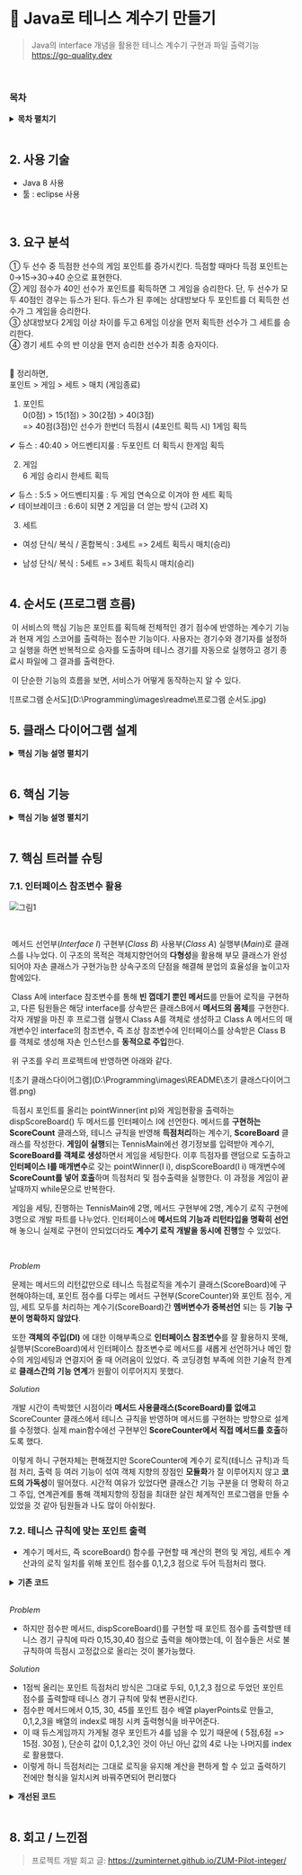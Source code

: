# :pushpin: Java로 테니스 계수기 만들기 

> Java의 interface 개념을 활용한 테니스 계수기 구현과 파일 출력기능  
> https://go-quality.dev  

</br> 

### 목차

<details>
<summary><b>목차 펼치기</b></summary>
<div markdown="1">

1. 제작기간 & 참여 인원  <br>

2. 사용 기술  <br>

3. 요구 분석    <br>

4. 순서도 (프로그램 흐름)  <br>

5. 클래스 다이어그램 (부제: Interface의 개념과 특징)  <br>

6. 핵심기능 코딩 <br>

7. 트러블 슈팅  <br>

8. 프로젝트 회고 <br>

   <br> 


## 1. 제작 기간 & 참여 인원 

👩‍👧‍👧 팀 프로젝트 (7인)<br>

-  2023 3월 7일 ~ 3월 10일 (4일)  <br>

</br>

</div>
</details>

</br>

## 2. 사용 기술  

- Java 8 사용  <br>
- 툴 : eclipse 사용   <br>

</br>



## 3. 요구 분석 

① 두 선수 중 득점한 선수의 게임 포인트를 증가시킨다. 득점할 때마다 득점 포인트는 0→15→30→40 순으로 표현한다.  <br>
② 게임 점수가 40인 선수가 포인트를 획득하면 그 게임을 승리한다. 단, 두 선수가 모두 40점인 경우는 듀스가 된다. 듀스가 된 후에는 상대방보다 두 포인트를 더 획득한 선수가 그 게임을 승리한다.  <br>
③ 상대방보다 2게임 이상 차이를 두고 6게임 이상을 먼저 획득한 선수가 그 세트를 승리한다.   <br>
④ 경기 세트 수의 반 이상을 먼저 승리한 선수가 최종 승자이다.  <br> <br>

👏 정리하면,  <br>
포인트 > 게임 > 세트 > 매치 (게임종료)   <br>

1. 포인트  <br>
   0(0점) > 15(1점) > 30(2점) > 40(3점)  <br>
   => 40점(3점)인 선수가 한번더 득점시 (4포인트 획득 시) 1게임 획득   <br>

 ✔  듀스 : 40:40 > 어드벤티지룰 : 두포인트 더 획득시 한게임 획득   <br>

2. 게임<br>
   6 게임 승리시 한세트 획득  <br>

✔ 듀스 : 5:5 > 어드벤티지룰 : 두 게임 연속으로 이겨야 한 세트 획득   <br>
✔ 테이브레이크 : 6:6이 되면 2 게임을 더 얻는 방식 (고려 X)  <br>

3. 세트 

* 여성 단식/ 복식 / 혼합복식 : 3세트 => 2세트 획득시 매치(승리)  <br>

* 남성 단식/ 복식 : 5세트 => 3세트 획득시 매치(승리) <br><br>

  

## 4. 순서도 (프로그램 흐름) 



​	이 서비스의 핵심 기능은 포인트를 획득해 전체적인 경기 점수에 반영하는 계수기 기능과 현재 게임 스코어를 출력하는 점수판 기능이다. 사용자는 경기수와 경기자를 설정하고 실행을 하면 반복적으로 승자를 도출하며 테니스 경기를 자동으로 실행하고 경기 종료시 파일에 그 결과를 출력한다.


​	이 단순한 기능의 흐름을 보면, 서비스가 어떻게 동작하는지 알 수 있다.  



![프로그램 순서도](D:\Programming\images\readme\프로그램 순서도.jpg)



## 5. 클래스 다이어그램 설계

<details>
<summary><b>핵심 기능 설명 펼치기</b></summary>
<div markdown="1">

### 5.1. Interface 개념 및 특징

​	**인터페이스(interface)**는 추상 클래스(미완성 설계도)와 유사하지만 일반 메서드도 포함할 수 있는 다른 일반 추상 클래스와 달리 **오로지 추상 메서드와 상수**로만 이루어진다 (※ jdk 1.8 버전부턴 'default method' 형태로 포함 가능). 즉 해당 interface 안에는 오로지 **메서드의 선언부만** 작성된다.

​	이러한 인터페이스의 특징은 다음과 같다. 

1. **다형성** : 조상 타입, 즉 인터페이스 타입 참조변수로 구현된 **자손 인스턴스를 대입**하여 사용할 수 있다. 

2. **강제성**: 자손 클래스은 해당 기능에 필수적인 메서드를 **강제로 오버라이딩** 하게한다. 

3. **has-a**: 다중 상속, 즉 하나의 조상클래스만 가질 수 있는 것과 달리 **여러개의 interface를 implement** 할 수 있다.

   

​	interface의 특징을 고려해, 우리의 **인터페이스의 활용방안**은 다음 두가지였다. 

1. **기본 설계도**로서의 interface 
2. **협업(분담)을 용이**하게 하는 interface 



### 5.2. 클래스 다이어그램 

##### 2023-03

![클래스 다이어그램](D:\Programming\images\readme\클래스 다이어그램.jpg)



​	*"인터페이스는 **기본 설계도**이다."*

​	세상엔 **수많은 경기 종목**이 있고 각 규칙을 하나의 클래스에서 다 고려할 순 없다. 따라서 계수기라면 포함해야할 기본적인 기능인 **득점 처리** 기능과 **점수 출력**기능을 반드시 구현하도록, 즉 **최소한의 메서드**를 Interface에 선언하고 이를 자손 클래스에서 상속받아 **각 경기 종목에 맞춰 알아서 구현**하게끔 하는 **기본 설계도**로서 기능하게 한다. 

​	따라서 우린 '계수기' 기본 설계도로 **인터페이스 I**를 선언하고 이를 상속받은 테니스 계수기인 클래스 **ScoreCounter**는 해당 두 메서드를 **테니스 규칙을 반영하여 오버라이딩**한다. 이렇게 구현한 ScoreCounter를 실제 경기(main함수)가 실행되는 **TennisMain**에서 객체로 생성해 사용하게끔 구조를 설정했다.  



</div>
</details>

</br>



## 6. 핵심 기능

<details>
<summary><b>핵심 기능 설명 펼치기</b></summary>
<div markdown="1">



### 6.1. 전체 흐름

![핵심기능](https://github.com/Vida0822/TennisCounter_Java-Interface-Project/assets/132312673/76f2e20b-0c59-4eeb-914e-828974d0aaac)

* **TennisMain** (Class) : 테니스 경기수 , 경기할 플레이어 등 경기를 세팅해 해당 정보로 계수기 객체를 생성하고 반복문으로 득점자를 도출해 생성해준 계수기 객체에 반영하는 실제 경기 실행 클래스 <br>
* **ScoreCounter** (Class): 테니스의 전반적인 규칙을 반영한 클래스. 크게 점수를 계산하는 계수기 기능과 점수를 출력하는 점수판 기능으로 이루어져 있다. <br>
* **WriteResult** (Class) : 최종적인 경기결과를 파일에 출력해주는 출력기능 클래스 <br>



### 6.2. 게임 세팅 및 진행 



![TennisMain](https://github.com/Vida0822/TennisCounter_Java-Interface-Project/assets/132312673/c1eac4bc-5e04-463a-b47c-f44d5680cfed)



- **게임 세팅** :pushpin: [코드 확인](https://github.com/Integerous/goQuality/blob/b587bbff4dce02e3bec4f4787151a9b6fa326319/frontend/src/components/PostInput.vue#L67)

  - 실행할 경기가 남자경기, 여자경기인지 입력받는다. 남자경기는 5세트, 여자경기는 3세트로 세트수가 설정된다.   
  - 각 플레이어의 이름을 입력받은 후 세팅정보를 바탕으로 계수기 객체를 생성한다.

- **게임 진행** :pushpin: [코드 확인]()

  - 1 또는 2로 랜덤하게 득점자를 도출하고, 생성한 계수기 객체에서 포인트를 올리는 pointWinner(), 득점 처리하는  scoreBoard(), 반영된 점수를 출력하는 dispScoreBoard()를 호출한다.
  - 해당 과정을 경기가 끝날때까지 while문으로 반복한다. 
  
  

### 6.3. 계수기 기능 

![scoreBoard](https://github.com/Vida0822/TennisCounter_Java-Interface-Project/assets/132312673/670ec0dc-2896-4f50-b9ac-f84ab0

- **득점 처리** :pushpin: [코드 확인](https://github.com/Integerous/goQuality/blob/b2c5e60761b6308f14eebe98ccdb1949de6c4b99/src/main/java/goQuality/integerous/controller/PostRestController.java#L55)

  - 득점자의 포인트를 올리고 테니스 경기 규칙에 따라 포인트, 게임, 세트 수 생성한 객체의 멤버변수에 반영한다. 

  - 포인트 4점 획득시 1게임을, 6게임 획득시 1 Set를 획득한 것으로 필드를 초기화며 게임, 세트 획득시 포인트 및 게임 필드를 리셋한다. 

  - 세트수의 과반수 이상 취득?시 경기를 종료하고 승리자를 도출한다. 

    

- **듀스 게임** :pushpin: [코드 확인]()

  - 한 플레이어가 포인트 4점 획득했는데 1점차면 포인트 듀스가, 6게임 획득했는데 1 게임차면 각각 포인트 듀스, 게임 듀스가 발생한다.

  - 그 즉시 별개의 듀스 포인트 필드와 while문을 사용해 듀스게임을 실행한다. 
  
    
  

### 6.4. 점수판 기능 - dispScoreBoard() 

![dispScoreBoard](https://github.com/Vida0822/TennisCounter_Java-Interface-Project/assets/132312673/5f83dcb4-2c7b-4d38-894b-7446e2d8dae0)

- **경기현황 출력** :pushpin: [코드 확인]()

  - 현재 점수 현황, 즉 점수판을, 즉 두 선수의 포인트, 게임, 세트 획득 현황을 호출시 출력한다.

  - winner 필드가 null이 아니게 될 때 경기 종료 멘트와 함께 승자 정보를 출력한다. 

    

- **승자정보 출력** :pushpin: [코드 확인]()

  - 현재 점수 현황, 즉 점수판을, 즉 두 선수의 포인트, 게임, 세트 획득 현황을 호출시 출력한다.

  - winner 필드가 null이 아니게 될 때 경기 종료 멘트와 함께 승자 정보를 출력한다. 

  

  


### 6.5. 최종결과 저장- writeTennisResult() 

![WriteResult](https://github.com/Vida0822/TennisCounter_Java-Interface-Project/assets/132312673/afff5816-583e-42a8-a0c0-78b6d1a3e945)

- **파일 출력** :pushpin: [코드 확인]()
  - 계수기 클래스 (ScoreCounter)에서 winner 필드가 null 이 아니면 파일 출력할 텍스트를 넘겨줍니다. 이때 formating의 편의를 위해 여러 list 변수로 텍스트를 받아둔다. 
  - FileOutputStream을 통해 출력할 file을 지정하고, ObjectOutputStream의 writeUTF() 를 통해 tennisResult.txt에 실제로 출력한다. 

</div>
</details>

</br>

## 7. 핵심 트러블 슈팅

### 7.1. 인터페이스 참조변수 활용

![그림1](D:\Programming\images\README\그림1.png)

​	

​	메서드 선언부(*Interface I*) 구현부(*Class B*)  사용부(*Class A*) 실행부(*Main*)로 클래스를 나누었다. 이 구조의 목적은 객체지향언어의 **다형성**을 활용해 부모 클래스가 완성되어야 자손 클래스가 구현가능한 상속구조의 단점을 해결해 분업의 효율성을 높이고자 함에있다.  

​	Class A에 interface 참조변수를 통해 **빈 껍데기 뿐인 메서드**를 만들어 로직을 구현하고, 다른 팀원들은 해당 interface를 상속받은 클래스B에서 **메서드의 몸체**를 구현한다. 각자 개발을 마친 후 프로그램 실행시 Class A를 객체로 생성하고 Class A 메서드의 매개변수인 interface의 참조변수, 즉 조상 참조변수에 인터페이스를 상속받은 Class B를 객체로 생성해 자손 인스턴스를 **동적으로 주입**한다. 

​	위 구조를 우리 프로젝트에 반영하면 아래와 같다. 



![초기 클래스다이어그램](D:\Programming\images\README\초기 클래스다이어그램.png)



​	득점시 포인트를 올리는 pointWinner(int p)와 게임현황을 출력하는 dispScoreBoard() 두 메서드를 인터페이스 I에 선언한다. 메서드를 **구현하는 ScoreCount** 클래스와, 테니스 규칙을 반영해 **득점처리**하는 계수기, **ScoreBoard** 클래스를 작성한다. **게임이 실행**되는 TennisMain에선 경기정보를 입력받아 계수기, **ScoreBoard를 객체로 생성**하면서 게임을 세팅한다. 이후 득점자를 랜덤으로 도출하고 **인터페이스 I를 매개변수**로 갖는 pointWinner(I i), dispScoreBoard(I i) 매개변수에 **ScoreCount를 넣어 호출**하며 득점처리 및 점수출력을 실행한다. 이 과정을 게임이 끝날때까지 while문으로 반복한다. 

​	게임을 세팅, 진행하는 TennisMain에 2명, 메서드 구현부에 2명, 계수기 로직 구현에 3명으로 개발 파트를 나누었다. 인터페이스에 **메서드의 기능과 리턴타입을 명확히 선언**해 놓으니 실제로 구현이 안되었더라도 **계수기 로직 개발을 동시에 진행**할 수 있었다.

<br>

*Problem*

​	 문제는 메서드의 리턴값만으로 테니스 득점로직을 계수기 클래스(ScoreBoard)에 구현해야하는데, 포인트 점수를 다루는 메서드 구현부(ScoreCounter)와 포인트 점수, 게임, 세트 모두를 처리하는 계수기(ScoreBoard)간 **멤버변수가 중복선언** 되는 등 **기능 구분이 명확하지 않았다**. 

​	또한 **객체의 주입(DI)** 에 대한 이해부족으로 **인터페이스 참조변수**를 잘 활용하지 못해, 실행부(ScoreBoard)에서 인터페이스 참조변수로 메서드를 새롭게 선언하거나 메인 함수의 게임세팅과 연결지어 줄 때 어려움이 있었다. 즉 코딩경험 부족에 의한 기술적 한계로 **클래스간의 기능 연계**가 원활이 이루어지지 못했다. 



*Solution*

​	개발 시간이 촉박했던 시점이라 **메서드 사용클래스(ScoreBoard)를 없애고**  ScoreCounter 클래스에서 테니스 규칙을 반영하며 메서드를 구현하는 방향으로 설계를 수정했다. 실제 main함수에선 구현부인 **ScoreCounter에서 직접 메서드를 호출**하도록 했다.

​	이렇게 하니 구현자체는 편해졌지만 ScoreCounter에 계수기 로직(테니스 규칙)과 득점 처리, 출력 등 여러 기능이 섞여 객체 지향의 장점인 **모듈화**가 잘 이루어지지 않고 **코드의 가독성**이 떨어졌다. 시간적 여유가 있었다면  클래스간 기능 구분을 더 명확히 하고 그 주입, 연계관계를 통해 객체지향의 장점을 최대한 살린 체계적인 프로그램을 만들 수 있었을 것 같아 팀원들과 나도 많이 아쉬웠다. 



### 7.2. 테니스 규칙에 맞는 포인트 출력

- 계수기 메서드, 즉 scoreBoard() 함수를 구현할 때 계산의 편의 및 게임, 세트수 계산과의 로직 일치를 위해 포인트 점수를 0,1,2,3 점으로 두어 득점처리 했다. 

<details>
<summary><b>기존 코드</b></summary>
<div markdown="1">

```java
	public void pointWinner(int p) { // pointWinner 오버라이딩
		if (p == 1) {
			player1Point++;
		} else
			player2Point++;
	}

	public void scoreBoard() { // 계수기 메서드
	
		if (player1Point == 4) { //player1이 4포인트를 이겼을때
			player1Game++;
			pointReset();
		}
		if (player2Point == 4) { //player2이 4포인트를 이겼을때
			player2Game++;
			pointReset();
		}
        /* 코딩 생략 */ 
    }
```

</div>
</details>

</br>



*Problem*

- 하지만 점수판 메서드, dispScoreBoard()를 구현할 때 포인트 점수를 출력할땐 테니스 경기 규칙에 따라 0,15,30,40 점으로 출력을 해야했는데, 이 점수들은 서로 불규칙하여 득점시 고정값으로 올리는 것이 불가능했다.  


*Solution*

- 1점씩 올리는 포인트 득점처리 방식은 그대로 두되,  0,1,2,3 점으로 두었던 포인트 점수를 출력할때 테니스 경기 규칙에 맞춰 변환시킨다. 
- 점수판 메서드에서 0,15, 30, 45를 포인트 점수 배열 playerPoints로 만들고, 0,1,2,3을 배열의 index로 매칭 시켜 출력형식을 바꾸어준다.
- 이 때 듀스게임까지 가게될 경우 포인트가 4를 넘을 수 있기 때문에 ( 5점,6점 => 15점. 30점 ), 단순히 값이 0,1,2,3인 것이 아닌 아닌 값의 4로 나눈 나머지를 index로 활용했다.
- 이렇게 하니 득점처리는 그대로 로직을 유지해 계산을 편하게 할 수 있고 출력하기 전에만 형식을 일치시켜 바꿔주면되어 편리했다

<details>
<summary><b>개선된 코드</b></summary>
<div markdown="1">
~~~java
int[] player1Points = { 0, 15, 30, 40 }; //포인트 점수
int[] player2Points = { 0, 15, 30, 40 };
int printplayer1Point 
		= player1Points[player1Point % 4];
int printplayer2Point 
		= player2Points[player2Point % 4];
~~~

</div>
</details>

</br>



## 8. 회고 / 느낀점

>프로젝트 개발 회고 글: https://zuminternet.github.io/ZUM-Pilot-integer/
